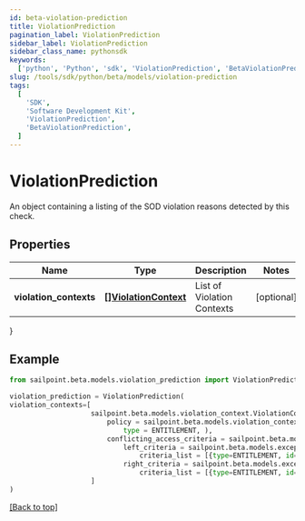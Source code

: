 ```yaml
---
id: beta-violation-prediction
title: ViolationPrediction
pagination_label: ViolationPrediction
sidebar_label: ViolationPrediction
sidebar_class_name: pythonsdk
keywords:
  ['python', 'Python', 'sdk', 'ViolationPrediction', 'BetaViolationPrediction']
slug: /tools/sdk/python/beta/models/violation-prediction
tags:
  [
    'SDK',
    'Software Development Kit',
    'ViolationPrediction',
    'BetaViolationPrediction',
  ]
---
```


# ViolationPrediction

An object containing a listing of the SOD violation reasons detected by this check.

## Properties

| Name | Type | Description | Notes |
| --- | --- | --- | --- |
| **violation_contexts** | [**[]ViolationContext**](violation-context) | List of Violation Contexts | [optional] |

}

## Example

```python
from sailpoint.beta.models.violation_prediction import ViolationPrediction

violation_prediction = ViolationPrediction(
violation_contexts=[
                    sailpoint.beta.models.violation_context.ViolationContext(
                        policy = sailpoint.beta.models.violation_context_policy.ViolationContext_policy(
                            type = ENTITLEMENT, ),
                        conflicting_access_criteria = sailpoint.beta.models.exception_access_criteria.ExceptionAccessCriteria(
                            left_criteria = sailpoint.beta.models.exception_criteria.ExceptionCriteria(
                                criteria_list = [{type=ENTITLEMENT, id=2c9180866166b5b0016167c32ef31a66, existing=true}, {type=ENTITLEMENT, id=2c9180866166b5b0016167c32ef31a67, existing=false}], ),
                            right_criteria = sailpoint.beta.models.exception_criteria.ExceptionCriteria(
                                criteria_list = [{type=ENTITLEMENT, id=2c9180866166b5b0016167c32ef31a66, existing=true}, {type=ENTITLEMENT, id=2c9180866166b5b0016167c32ef31a67, existing=false}], ), ), )
                    ]
)

```

[[Back to top]](#)
